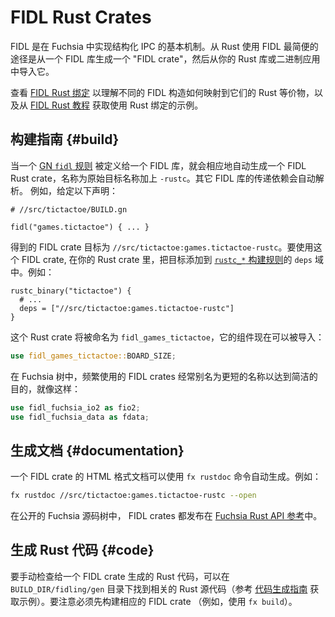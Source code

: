 
<!--
# FIDL Rust Crates

FIDL is the primary mechanism for structured IPC within Fuchsia. The easiest
way to use FIDL from Rust is by generating a "FIDL crate" from a FIDL library
and then importing it from your Rust library or binary.

See [the FIDL Rust bindings](/docs/reference/fidl/bindings/rust-bindings.md) to
understand how different FIDL constructs map into their Rust equivalents, and
[the FIDL Rust tutorials][tutorials] for examples on using the Rust
bindings.
-->

# FIDL Rust Crates

FIDL 是在 Fuchsia 中实现结构化 IPC 的基本机制。从 Rust 使用 FIDL 最简便的途径是从一个 FIDL 库生成一个 "FIDL crate"，然后从你的 Rust 库或二进制应用中导入它。

查看 [FIDL Rust 绑定](/reference/fidl/bindings/rust-bindings.md) 以理解不同的 FIDL 构造如何映射到它们的 Rust 等价物，以及从 [FIDL Rust 教程][tutorials] 获取使用 Rust 绑定的示例。

<!--
## Build Instructions {#build}


When a [GN `fidl` rule](/build/fidl/fidl.gni) is defined for a FIDL library,
a correspoding FIDL Rust crate is automatically generated under
the original target name appended with `-rustc`. Transitive dependencies on
other FIDL libraries are resolved automatically.
For example, given the declaration:

```gn
# //src/tictactoe/BUILD.gn

fidl("games.tictactoe") { ... }
```
-->

## 构建指南 {#build}

当一个 [GN `fidl` 规则](/build/fidl/fidl.gni) 被定义给一个 FIDL 库，就会相应地自动生成一个 FIDL Rust crate，名称为原始目标名称加上 `-rustc`。其它 FIDL 库的传递依赖会自动解析。
例如，给定以下声明：

```gn
# //src/tictactoe/BUILD.gn

fidl("games.tictactoe") { ... }
```

<!--
The FIDL crate target is
`//src/tictactoe:games.tictactoe-rustc`. To use the FIDL crate,
add the target to the `deps` field of the
[`rustc_*` build rule](/docs/development/languages/rust/README.md#build)
for your Rust crate. For example:

```gn
rustc_binary("tictactoe") {
  # ...
  deps = ["//src/tictactoe:games.tictactoe-rustc"]
}
```
-->

得到的 FIDL crate 目标为 `//src/tictactoe:games.tictactoe-rustc`。要使用这个 FIDL crate, 在你的 Rust crate 里，把目标添加到 [`rustc_*` 构建规则](/development/languages/rust/README.md#build)的 `deps` 域中。例如：

```gn
rustc_binary("tictactoe") {
  # ...
  deps = ["//src/tictactoe:games.tictactoe-rustc"]
}
```

<!--
The Rust crate will be named `fidl_games_tictactoe` and its items can now be
imported:

```rust
use fidl_games_tictactoe::BOARD_SIZE;
```

In the Fuchsia tree, frequently used FIDL crates are often aliased to
a shorter name for brevity, like so:

```rust
use fidl_fuchsia_io2 as fio2;
use fidl_fuchsia_data as fdata;
```
-->

这个 Rust crate 将被命名为 `fidl_games_tictactoe`，它的组件现在可以被导入：

```rust
use fidl_games_tictactoe::BOARD_SIZE;
```

在 Fuchsia 树中，频繁使用的 FIDL crates 经常别名为更短的名称以达到简洁的目的，就像这样：

```rust
use fidl_fuchsia_io2 as fio2;
use fidl_fuchsia_data as fdata;
```

<!--
## Generated Documentation {#documentation}

Documentation in HTML format can be automatically
generated for a FIDL crate using the `fx rustdoc` command. For example:

```bash
fx rustdoc //src/tictactoe:games.tictactoe-rustc --open
```

FIDL crates in the public Fuchsia source tree are published in the
[Fuchsia Rust API reference](https://fuchsia-docs.firebaseapp.com/rust/).
-->

## 生成文档 {#documentation}

一个 FIDL crate 的 HTML 格式文档可以使用 `fx rustdoc` 命令自动生成。例如：

```bash
fx rustdoc //src/tictactoe:games.tictactoe-rustc --open
```

在公开的 Fuchsia 源码树中， FIDL crates 都发布在 [Fuchsia Rust API 参考](https://fuchsia-docs.firebaseapp.com/rust/)中。

<!--
## Generated Rust Code {#code}

To manually inspect the generated Rust code for a FIDL crate, the Rust
source files are available under the `BUILD_DIR/fidling/gen` (refer to the
[Generated code guide][generated-code] for an example). Note that
the FIDL crate must first have been built (e.g. using `fx build`).
-->

## 生成 Rust 代码 {#code}

要手动检查给一个 FIDL crate 生成的 Rust 代码，可以在 `BUILD_DIR/fidling/gen` 目录下找到相关的 Rust 源代码（参考 [代码生成指南][generated-code] 获取示例）。要注意必须先构建相应的 FIDL crate （例如，使用 `fx build`）。

<!-- xrefs -->
[generated-code]: /docs/development/languages/fidl/guides/generated-code.md#rust
[tutorials]: /docs/development/languages/fidl/tutorials/rust

